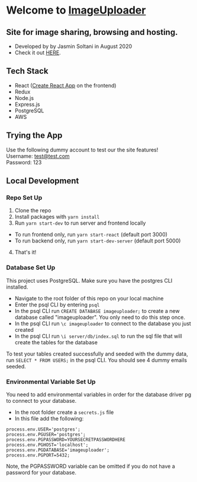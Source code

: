 # Welcome to [ImageUploader](https://shielded-cove-08964.herokuapp.com/)
## Site for image sharing, browsing and hosting.

- Developed by by Jasmin Soltani in August 2020
- Check it out [HERE](https://shielded-cove-08964.herokuapp.com/).

## Tech Stack
- React ([Create React App](https://github.com/facebook/create-react-app) on the frontend)
- Redux
- Node.js
- Express.js
- PostgreSQL
- AWS

## Trying the App
Use the following dummy account to test our the site features! <br />
Username: test@test.com <br />
Password: 123

## Local Development

### Repo Set Up
1. Clone the repo
2. Install packages with `yarn install`
3. Run `yarn start-dev` to run server and frontend locally
  - To run frontend only, run `yarn start-react` (default port 3000)
  - To run backend only, run `yarn start-dev-server` (default port 5000)
4. That's it!

### Database Set Up
This project uses PostgreSQL. Make sure you have the postgres CLI installed.
- Navigate to the root folder of this repo on your local machine
- Enter the psql CLI by entering `psql`
- In the psql CLI run `CREATE DATABASE imageuploader;` to create a new database called  "imageuploader". You only need to do this step once.
- In the psql CLI run `\c imageuploader` to connect to the database you just created
- In the psql CLI run `\i server/db/index.sql` to run the sql file that will create the tables for the database

To test your tables created successfully and seeded with the dummy data, run `SELECT * FROM USERS;` in the psql CLI. You should see 4 dummy emails seeded.

### Environmental Variable Set Up
You need to add environmental variables in order for the database driver pg to connect to your database.
- In the root folder create a `secrets.js` file
- In this file add the following:
```
process.env.USER='postgres';
process.env.PGUSER='postgres';
process.env.PGPASSWORD=YOURSECRETPASSWORDHERE
process.env.PGHOST='localhost';
process.env.PGDATABASE='imageuploader';
process.env.PGPORT=5432;
```
Note, the PGPASSWORD variable can be omitted if you do not have a password for your database.
